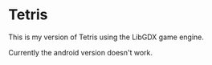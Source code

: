 Tetris
======
This is my version of Tetris using the LibGDX game engine.

Currently the android version doesn't work.